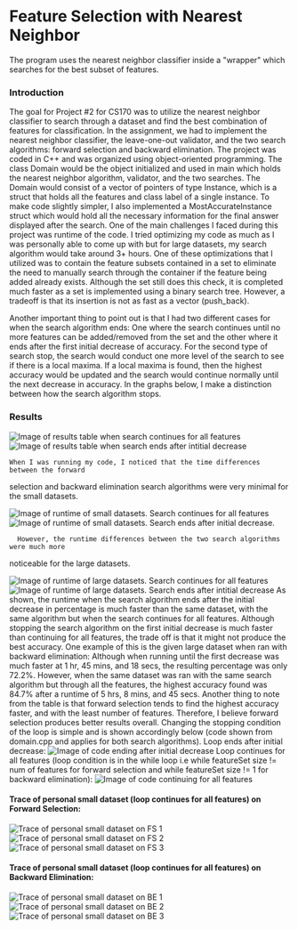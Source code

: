 # Feature Selection with Nearest Neighbor
The program uses the nearest neighbor classifier inside a "wrapper" which searches for the best subset of features.

### Introduction
The goal for Project #2 for CS170 was to utilize the nearest neighbor classifier to search 
through a dataset and find the best combination of features for classification. In the assignment, 
we had to implement the nearest neighbor classifier, the leave-one-out validator, and the two 
search algorithms: forward selection and backward elimination. The project was coded in C++ 
and was organized using object-oriented programming. The class Domain would be the object 
initialized and used in main which holds the nearest neighbor algorithm, validator, and the two 
searches. The Domain would consist of a vector of pointers of type Instance, which is a struct 
that holds all the features and class label of a single instance. To make code slightly simpler, I 
also implemented a MostAccurateInstance struct which would hold all the necessary information 
for the final answer displayed after the search. One of the main challenges I faced during this 
project was runtime of the code. I tried optimizing my code as much as I was personally able to 
come up with but for large datasets, my search algorithm would take around 3+ hours. One of 
these optimizations that I utilized was to contain the feature subsets contained in a set to 
eliminate the need to manually search through the container if the feature being added already 
exists. Although the set still does this check, it is completed much faster as a set is implemented 
using a binary search tree. However, a tradeoff is that its insertion is not as fast as a vector 
(push_back).

Another important thing to point out is that I had two different cases for when the search 
algorithm ends: One where the search continues until no more features can be added/removed 
from the set and the other where it ends after the first initial decrease of accuracy. For the second 
type of search stop, the search would conduct one more level of the search to see if there is a 
local maxima. If a local maxima is found, then the highest accuracy would be updated and the 
search would continue normally until the next decrease in accuracy. In the graphs below, I make 
a distinction between how the search algorithm stops.

### Results
![Image of results table when search continues for all features](https://www.picturepaste.ca/images/2020/06/10/45.png)
![Image of results table when search ends after intitial decrease](https://www.picturepaste.ca/images/2020/06/10/4844.png)

    When I was running my code, I noticed that the time differences between the forward 
selection and backward elimination search algorithms were very minimal for the small datasets.

![Image of runtime of small datasets. Search continues for all features](https://www.picturepaste.ca/images/2020/06/10/imagec8f4b8c3a95ffb51.png)
![Image of runtime of small datasets. Search ends after initial decrease.](https://www.picturepaste.ca/images/2020/06/10/image7a79dfc8348038a8.png)

	  However, the runtime differences between the two search algorithms were much more 
noticeable for the large datasets.

![Image of runtime of large datasets. Search continues for all features](https://www.picturepaste.ca/images/2020/06/10/image334c5b1443f3e750.png)
![Image of runtime of large datasets. Search ends after intitial decrease](https://www.picturepaste.ca/images/2020/06/10/imageae0a2ea0b98bdf23.png)
    As shown, the runtime when the search algorithm ends after the initial decrease in 
percentage is much faster than the same dataset, with the same algorithm but when the search 
continues for all features. Although stopping the search algorithm on the first initial decrease is 
much faster than continuing for all features, the trade off is that it might not produce the best 
accuracy. One example of this is the given large dataset when ran with backward elimination: 
Although when running until the first decrease was much faster at 1 hr, 45 mins, and 18 secs, the 
resulting percentage was only 72.2%. However, when the same dataset was ran with the same 
search algorithm but through all the features, the highest accuracy found was 84.7% after a 
runtime of 5 hrs, 8 mins, and 45 secs. Another thing to note from the table is that forward 
selection tends to find the highest accuracy faster, and with the least number of features. 
Therefore, I believe forward selection produces better results overall. 
	  Changing the stopping condition of the loop is simple and is shown accordingly below 
(code shown from domain.cpp and applies for both search algorithms).
Loop ends after initial decrease:
![Image of code ending after initial decrease](https://www.picturepaste.ca/images/2020/06/10/image4cdb6c7b5fdb26e4.png)
Loop continues for all features (loop condition is in the while loop i.e while featureSet size != 
num of features for forward selection and while featureSet size != 1 for backward elimination):
![Image of code continuing for all features](https://www.picturepaste.ca/images/2020/06/10/imagef31f7e8a98e0f97f.png)

#### Trace of personal small dataset (loop continues for all features) on Forward Selection:
![Trace of personal small dataset on FS 1](https://www.picturepaste.ca/images/2020/06/10/image85a206ef27f22c02.png)
![Trace of personal small dataset on FS 2](https://www.picturepaste.ca/images/2020/06/10/image062a5e3872dd6aa4.png)
![Trace of personal small dataset on FS 3](https://www.picturepaste.ca/images/2020/06/10/image222c6f34f1299b71.png)

#### Trace of personal small dataset (loop continues for all features) on Backward Elimination:
![Trace of personal small dataset on BE 1](https://www.picturepaste.ca/images/2020/06/10/imagea0adfe959cd340b3.png)
![Trace of personal small dataset on BE 2](https://www.picturepaste.ca/images/2020/06/10/imaged3452d2af3107948.png)
![Trace of personal small dataset on BE 3](https://www.picturepaste.ca/images/2020/06/10/imagee17e366db904442a.png)





